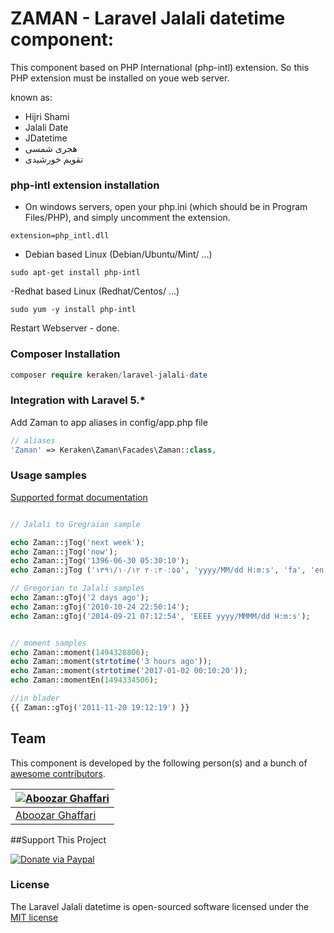 # ZAMAN - Laravel Jalali datetime component:
This component based on PHP International (php-intl) extension. So this PHP extension must be installed on youe web server. 

known as:

- Hijri Shami
- Jalali Date
- JDatetime
- هجری شمسی
- تقویم خورشیدی

### php-intl extension installation

- On windows servers, open your php.ini (which should be in Program Files/PHP), and simply uncomment the extension.
```
extension=php_intl.dll
```

- Debian based Linux (Debian/Ubuntu/Mint/ ...)
```
sudo apt-get install php-intl
```

-Redhat based Linux (Redhat/Centos/ ...)
```
sudo yum -y install php-intl
```
Restart Webserver - done.

### Composer Installation

```php
composer require keraken/laravel-jalali-date
```

### Integration with Laravel 5.*

Add Zaman to app aliases in config/app.php file

```php
// aliases
'Zaman' => Keraken\Zaman\Facades\Zaman::class,
```

### Usage samples

[Supported format documentation](http://userguide.icu-project.org/formatparse/datetime)


```php

// Jalali to Gregraian sample

echo Zaman::jTog('next week');
echo Zaman::jTog('now');
echo Zaman::jTog('1396-06-30 05:30:10');
echo Zaman::jTog ('۱۳۹۱/۱۰/۱۲ ۲۰:۳۰:۵۵', 'yyyy/MM/dd H:m:s', 'fa', 'en', 'Asia/Tehran');

// Gregorian to Jalali samples 
echo Zaman::gToj('2 days ago');
echo Zaman::gToj('2010-10-24 22:50:14');
echo Zaman::gToj('2014-09-21 07:12:54', 'EEEE yyyy/MMMM/dd H:m:s');


// moment samples
echo Zaman::moment(1494328806);
echo Zaman::moment(strtotime('3 hours ago'));
echo Zaman::moment(strtotime('2017-01-02 00:10:20'));
echo Zaman::momentEn(1494334506);

//in blader
{{ Zaman::gToj('2011-11-20 19:12:19') }}


```
## Team

This component is developed by the following person(s) and a bunch of [awesome contributors](https://github.com/keraken/laravel-jalali-date/graphs/contributors).

[![Aboozar Ghaffari](https://avatars2.githubusercontent.com/u/502961?v=3&s=70)](https://github.com/iamtartan) |
--- |
[Aboozar Ghaffari](https://github.com/iamtartan) |


##Support This Project
  
[![Donate via Paypal](https://www.paypalobjects.com/en_US/i/btn/btn_donate_SM.gif)](https://www.paypal.com/cgi-bin/webscr?cmd=_s-xclick&hosted_button_id=LXEL22GFTXTKN)

### License

The Laravel Jalali datetime is open-sourced software licensed under the [MIT license](http://opensource.org/licenses/MIT)
